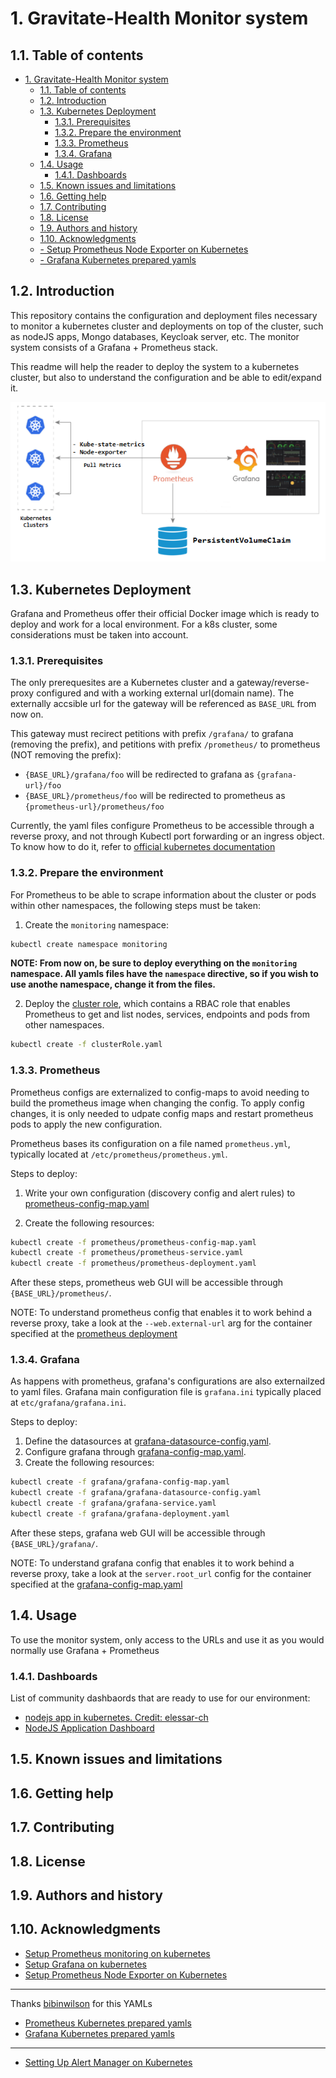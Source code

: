 # 1. Gravitate-Health Monitor system

1.1. Table of contents
-----------------

- [1. Gravitate-Health Monitor system](#1-gravitate-health-monitor-system)
  - [1.1. Table of contents](#11-table-of-contents)
  - [1.2. Introduction](#12-introduction)
  - [1.3. Kubernetes Deployment](#13-kubernetes-deployment)
    - [1.3.1. Prerequisites](#131-prerequisites)
    - [1.3.2. Prepare the environment](#132-prepare-the-environment)
    - [1.3.3. Prometheus](#133-prometheus)
    - [1.3.4. Grafana](#134-grafana)
  - [1.4. Usage](#14-usage)
    - [1.4.1. Dashboards](#141-dashboards)
  - [1.5. Known issues and limitations](#15-known-issues-and-limitations)
  - [1.6. Getting help](#16-getting-help)
  - [1.7. Contributing](#17-contributing)
  - [1.8. License](#18-license)
  - [1.9. Authors and history](#19-authors-and-history)
  - [1.10. Acknowledgments](#110-acknowledgments)
  - [- Setup Prometheus Node Exporter on Kubernetes](#--setup-prometheus-node-exporter-on-kubernetes)
  - [- Grafana Kubernetes prepared yamls](#--grafana-kubernetes-prepared-yamls)


1.2. Introduction
------------

This repository contains the configuration and deployment files necessary to monitor a kubernetes cluster and deployments on top of the cluster, such as nodeJS apps, Mongo databases, Keycloak server, etc. The monitor system consists of a Grafana + Prometheus stack.

This readme will help the reader to deploy the system to a kubernetes cluster, but also to understand the configuration and be able to edit/expand it.

![Monitor stack architecture](./docs/prometheus-grafana-stack.png "Monitor stack architecture")

1.3. Kubernetes Deployment
------------

Grafana and Prometheus offer their official Docker image which is ready to deploy and work for a local environment. For a k8s cluster, some considerations must be taken into account.

### 1.3.1. Prerequisites

The only prerequesites are a Kubernetes cluster and a gateway/reverse-proxy configured and with a working external url(domain name). The externally accsible url for the gateway will be referenced as `BASE_URL` from now on.

This gateway must recirect petitions with prefix `/grafana/` to grafana (removing the prefix), and petitions with prefix `/prometheus/` to prometheus (NOT removing the prefix):

- `{BASE_URL}/grafana/foo` will be redirected to grafana as `{grafana-url}/foo`
- `{BASE_URL}/prometheus/foo` will be redirected to prometheus as `{prometheus-url}/prometheus/foo`

Currently, the yaml files configure Prometheus to be accessible through a reverse proxy, and not through Kubectl port forwarding or an ingress object. To know how to do it, refer to [official kubernetes documentation](https://kubernetes.io/es/docs/home/)

### 1.3.2. Prepare the environment


For Prometheus to be able to scrape information about the cluster or pods within other namespaces, the following steps must be taken:

1. Create the `monitoring` namespace:

```bash
kubectl create namespace monitoring
```

**NOTE: From now on, be sure to deploy everything on the `monitoring` namespace. All yamls files have the `namespace` directive, so if you wish to use anothe namespace, change it from the files.**

2. Deploy the [cluster role](./clusterRole.yaml), which contains a RBAC role that enables Prometheus to get and list nodes, services, endpoints and pods from other namespaces.
   
```bash
kubectl create -f clusterRole.yaml
```

### 1.3.3. Prometheus 

Prometheus configs are externalized to config-maps to avoid needing to build the prometheus image when changing the config. To apply config changes, it is only needed to udpate config maps and restart prometheus pods to apply the new configuration.

Prometheus bases its configuration on a file named `prometheus.yml`, typically located at `/etc/prometheus/prometheus.yml`.

Steps to deploy:

1. Write your own configuration (discovery config and alert rules) to [prometheus-config-map.yaml](prometheus/prometheus-config-map.yaml)

2. Create the following resources:

```bash
kubectl create -f prometheus/prometheus-config-map.yaml
kubectl create -f prometheus/prometheus-service.yaml
kubectl create -f prometheus/prometheus-deployment.yaml
```

After these steps, prometheus web GUI will be accessible through `{BASE_URL}/prometheus/`.

NOTE: To understand prometheus config that enables it to work behind a reverse proxy, take a look at the `--web.external-url` arg for the container specified at the [prometheus deployment](prometheus/prometheus-deployment.yaml)


### 1.3.4. Grafana

As happens with prometheus, grafana's configurations are also externailzed to yaml files. Grafana main configuration file is `grafana.ini` typically placed at `etc/grafana/grafana.ini`.

Steps to deploy:

1. Define the datasources at [grafana-datasource-config.yaml](grafana/grafana-datasource-config.yaml).
2. Configure grafana through [grafana-config-map.yaml](grafana/grafana-config-map.yaml).
3. Create the following resources:

```bash
kubectl create -f grafana/grafana-config-map.yaml
kubectl create -f grafana/grafana-datasource-config.yaml
kubectl create -f grafana/grafana-service.yaml
kubectl create -f grafana/grafana-deployment.yaml
```

After these steps, grafana web GUI will be accessible through `{BASE_URL}/grafana/`.

NOTE: To understand grafana config that enables it to work behind a reverse proxy, take a look at the `server.root_url` config for the container specified at the [grafana-config-map.yaml](grafana/grafana-config-map.yaml)


1.4. Usage
-----

To use the monitor system, only access to the URLs and use it as you would normally use Grafana + Prometheus

### 1.4.1. Dashboards

List of community dashbaords that are ready to use for our environment:

- [nodejs app in kubernetes. Credit: elessar-ch](https://gist.github.com/elessar-ch/42f0eb278aedd27d3b20f4ea490902c7#file-nodejs-kubernetes-grafana-dashboard-json)
- [NodeJS Application Dashboard](https://grafana.com/grafana/dashboards/11159)


1.5. Known issues and limitations
----------------------------

1.6. Getting help
------------

1.7. Contributing
------------

1.8. License
-------

1.9. Authors and history
---------------------------

1.10. Acknowledgments
---------------

- [Setup Prometheus monitoring on kubernetes](https://devopscube.com/setup-prometheus-monitoring-on-kubernetes/)
- [Setup Grafana on kubernetes](https://devopscube.com/setup-grafana-kubernetes/)
- [Setup Prometheus Node Exporter on Kubernetes](https://devopscube.com/node-exporter-kubernetes/)
---
Thanks [bibinwilson](https://github.com/bibinwilson) for this YAMLs
- [Prometheus Kubernetes prepared yamls](https://github.com/bibinwilson/kubernetes-prometheus)
- [Grafana Kubernetes prepared yamls](https://github.com/bibinwilson/kubernetes-grafana)
---
- [Setting Up Alert Manager on Kubernetes](https://devopscube.com/alert-manager-kubernetes-guide/)

